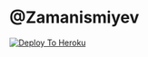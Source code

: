 #  @Zamanismiyev

[![Deploy To Heroku](https://www.herokucdn.com/deploy/button.svg)](https://heroku.com/deploy?template=https://github.com/XTQ067/HUSEYININ-REPOSU)

